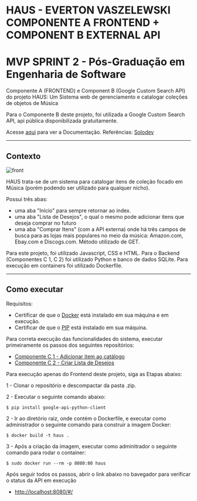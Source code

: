 # HAUS - EVERTON VASZELEWSKI COMPONENTE A FRONTEND + COMPONENT B EXTERNAL API
# MVP SPRINT 2 - Pós-Graduação em Engenharia de Software

Componente A (FRONTEND) e Component B (Google Custom Search API) do projeto HAUS: Um Sistema web de gerenciamento e catalogar coleções de objetos de Música


Para o Componente B deste projeto, foi utilizada a Google Custom Search API, api pública disponibilizada gratuitamente.

Acesse [aqui](https://console.cloud.google.com/apis/library/customsearch.googleapis.com?hl=pt-br) para ver a Documentação.
Referências: [Solodev](https://www.solodev.com/blog/web-design/adding-google-custom-search-to-your-website.stml#)

---
## Contexto

![front](https://github.com/Vaszelewski/pucrio-mvp-sprint2-haus-component-a-b/assets/50892923/0074f6cd-56c5-4fd0-96b3-13b179c425c9)

HAUS trata-se de um sistema para catalogar itens de coleção focado em Música (porém podendo ser utilizado para qualquer nicho).

Possui três abas:
- uma aba "Início" para sempre retornar ao index.
- uma aba "Lista de Desejos", o qual o mesmo pode adicionar itens que deseja comprar no futuro
- uma aba "Comprar Itens" (com a API externa) onde há três campos de busca para as lojas mais populares no meio da música: Amazon.com, Ebay.com e Discogs.com. Método utilizado de GET.

Para este projeto, foi utilizado Javascript, CSS e HTML. Para o Backend (Componentes C 1, C 2) foi utilizado Python e banco de dados SQLite.
Para execução em containers foi utilizado Dockerfile.


---
## Como executar 

Requisitos:
- Certificar de que o [Docker](https://docs.docker.com/engine/install/) está instalado em sua máquina e em execução.
- Certificar de que o [PIP](https://pypi.org/project/pip/) está instalado em sua máquina.
  
Para correta execução das funcionalidades do sistema, executar primeiramente os passos dos seguintes repositórios:
- [Componente C 1 - Adicionar item ao catálogo](https://github.com/Vaszelewski/pucrio-mvp-sprint2-haus-component-c-1)
- [Componente C 2 - Criar Lista de Desejos](https://github.com/Vaszelewski/pucrio-mvp-sprint2-haus-component-c-2)



Para execução apenas do Frontend deste projeto, siga as Etapas abaixo:


1 - Clonar o repositório e descompactar da pasta .zip.

2 - Executar o seguinte comando abaixo:
```
$ pip install google-api-python-client
```

2 - Ir ao diretório raiz, onde contém o Dockerfile, e executar como administrador o seguinte comando para construir a imagem Docker:
```
$ docker build -t haus .
```

3 - Após a criação da imagem, executar como adminitrador o seguinte comando para rodar o container:
```
$ sudo docker run --rm -p 8080:80 haus
```

Após seguir todos os passos, abrir o link abaixo no bavegador para verificar o status da API em execução
-  [http://localhost:8080/#/](http://localhost:8080/#/)

